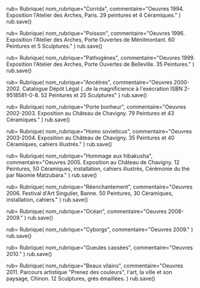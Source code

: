 rub= Rubrique(
nom_rubrique="Corrida",
commentaire="Oeuvres 1994. Exposition l'Atelier des Arches, Paris. 29 peintures et 4 Céramiques."
)
rub.save()

rub= Rubrique(
nom_rubrique="Poisson",
commentaire="Oeuvres 1996. Exposition l'Atelier des Arches, Porte Ouvertes de Ménilmontant. 60 Peintures et 5 Sculptures."
)
rub.save()


rub= Rubrique(
nom_rubrique="Pathogènes",
commentaire="Oeuvres 1999. Exposition l'Atelier des Arches, Porte Ouvertes de Belleville. 35 Peintures."
)
rub.save()




rub= Rubrique(
nom_rubrique="Ancètres",
commentaire="Oeuvres 2000-2002. Catalogue Dépôt Légal (..de la magnificience à l'exécration ISBN 2-9518581-0-8. 52 Peintures et 25 Sculptures"
)
rub.save()



rub= Rubrique(
nom_rubrique="Porte bonheur",
commentaire="Oeuvres 2002-2003. Exposition au Château de Chavigny. 79 Peintures et 43 Céramiques."
)
rub.save()


rub= Rubrique(
nom_rubrique="Homo sovieticus",
commentaire="Oeuvres 2003-2004. Exposition au Château de Chavigny. 35 Peintures et 40 Céramiques, cahiers illustrés."
)
rub.save()

rub= Rubrique(
nom_rubrique="Hommage aux hibakusha",
commentaire="Oeuvres 2005. Exposition au Château de Chavigny. 12 Peintures, 50 Céramiques, installation, cahiers illustrés, Cérémonie du thé par Naomie Matzubara."
)
rub.save()



rub= Rubrique(
nom_rubrique="Réenchantement",
commentaire="Oeuvres 2006. Festival d'Art Singulier, Banne. 50 Peintures, 30 Céramiques, installation, cahiers."
)
rub.save()

rub= Rubrique(
nom_rubrique="Océan",
commentaire="Oeuvres 2008-2009."
)
rub.save()


rub= Rubrique(
nom_rubrique="Cyborgs",
commentaire="Oeuvres 2009."
)
rub.save()


rub= Rubrique(
nom_rubrique="Gueules cassées",
commentaire="Oeuvres 2010."
)
rub.save()

rub= Rubrique(
nom_rubrique="Beaux vilains",
commentaire="Oeuvres 2011. Parcours artistique "Prenez des couleurs", l'art, la ville et son paysage, Chinon. 12 Sculptures, grés émaillées.
)
rub.save()